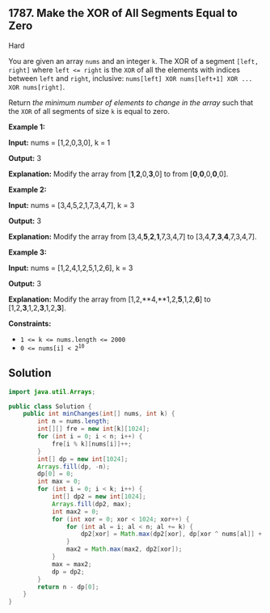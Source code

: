 ## 1787\. Make the XOR of All Segments Equal to Zero

Hard

You are given an array `nums` and an integer `k`. The XOR of a segment `[left, right]` where `left <= right` is the `XOR` of all the elements with indices between `left` and `right`, inclusive: `nums[left] XOR nums[left+1] XOR ... XOR nums[right]`.

Return _the minimum number of elements to change in the array_ such that the `XOR` of all segments of size `k` is equal to zero.

**Example 1:**

**Input:** nums = [1,2,0,3,0], k = 1

**Output:** 3

**Explanation:** Modify the array from [**1**,**2**,0,**3**,0] to from [**0**,**0**,0,**0**,0]. 

**Example 2:**

**Input:** nums = [3,4,5,2,1,7,3,4,7], k = 3

**Output:** 3

**Explanation:** Modify the array from [3,4,**5**,**2**,**1**,7,3,4,7] to [3,4,**7**,**3**,**4**,7,3,4,7]. 

**Example 3:**

**Input:** nums = [1,2,4,1,2,5,1,2,6], k = 3

**Output:** 3

**Explanation:** Modify the array from [1,2,**4,**1,2,**5**,1,2,**6**] to [1,2,**3**,1,2,**3**,1,2,**3**].

**Constraints:**

*   `1 <= k <= nums.length <= 2000`
*   <code>0 <= nums[i] < 2<sup>10</sup></code>

## Solution

```java
import java.util.Arrays;

public class Solution {
    public int minChanges(int[] nums, int k) {
        int n = nums.length;
        int[][] fre = new int[k][1024];
        for (int i = 0; i < n; i++) {
            fre[i % k][nums[i]]++;
        }
        int[] dp = new int[1024];
        Arrays.fill(dp, -n);
        dp[0] = 0;
        int max = 0;
        for (int i = 0; i < k; i++) {
            int[] dp2 = new int[1024];
            Arrays.fill(dp2, max);
            int max2 = 0;
            for (int xor = 0; xor < 1024; xor++) {
                for (int al = i; al < n; al += k) {
                    dp2[xor] = Math.max(dp2[xor], dp[xor ^ nums[al]] + fre[i][nums[al]]);
                }
                max2 = Math.max(max2, dp2[xor]);
            }
            max = max2;
            dp = dp2;
        }
        return n - dp[0];
    }
}
```